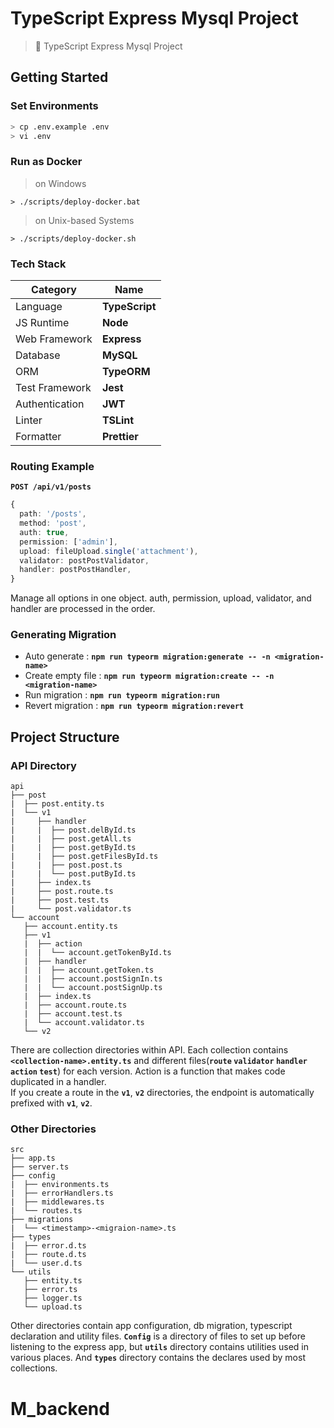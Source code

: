 # TypeScript Express Mysql Project

> 🚀 TypeScript Express Mysql Project

## Getting Started

### Set Environments

```sh
> cp .env.example .env
> vi .env
```

### Run as Docker

> on Windows

```
> ./scripts/deploy-docker.bat
```

> on Unix-based Systems

```
> ./scripts/deploy-docker.sh
```

### Tech Stack

| Category       | Name           |
| -------------- | -------------- |
| Language       | **TypeScript** |
| JS Runtime     | **Node**       |
| Web Framework  | **Express**    |
| Database       | **MySQL**      |
| ORM            | **TypeORM**    |
| Test Framework | **Jest**       |
| Authentication | **JWT**        |
| Linter         | **TSLint**     |
| Formatter      | **Prettier**   |

### Routing Example

**`POST /api/v1/posts`**

```ts
{
  path: '/posts',
  method: 'post',
  auth: true,
  permission: ['admin'],
  upload: fileUpload.single('attachment'),
  validator: postPostValidator,
  handler: postPostHandler,
}
```

Manage all options in one object. auth, permission, upload, validator, and handler are processed in the order.

### Generating Migration

- Auto generate : **`npm run typeorm migration:generate -- -n <migration-name>`**
- Create empty file : **`npm run typeorm migration:create -- -n <migration-name>`**
- Run migration : **`npm run typeorm migration:run`**
- Revert migration : **`npm run typeorm migration:revert`**

## Project Structure

### API Directory

```
api
├── post
|  ├── post.entity.ts
|  └── v1
|     ├── handler
|     |  ├── post.delById.ts
|     |  ├── post.getAll.ts
|     |  ├── post.getById.ts
|     |  ├── post.getFilesById.ts
|     |  ├── post.post.ts
|     |  └── post.putById.ts
|     ├── index.ts
|     ├── post.route.ts
|     ├── post.test.ts
|     └── post.validator.ts
└── account
   ├── account.entity.ts
   ├── v1
   |  ├── action
   |  |  └── account.getTokenById.ts
   |  ├── handler
   |  |  ├── account.getToken.ts
   |  |  ├── account.postSignIn.ts
   |  |  └── account.postSignUp.ts
   |  ├── index.ts
   |  ├── account.route.ts
   |  ├── account.test.ts
   |  └── account.validator.ts
   └── v2
```

There are collection directories within API. Each collection contains **`<collection-name>.entity.ts`** and different files(**`route` `validator` `handler` `action` `test`**) for each version. Action is a function that makes code duplicated in a handler.<br />
If you create a route in the **`v1`**, **`v2`** directories, the endpoint is automatically prefixed with **`v1`**, **`v2`**.

### Other Directories

```
src
├── app.ts
├── server.ts
├── config
|  ├── environments.ts
|  ├── errorHandlers.ts
|  ├── middlewares.ts
|  └── routes.ts
├── migrations
|  └── <timestamp>-<migraion-name>.ts
├── types
|  ├── error.d.ts
|  ├── route.d.ts
|  └── user.d.ts
└── utils
   ├── entity.ts
   ├── error.ts
   ├── logger.ts
   └── upload.ts
```

Other directories contain app configuration, db migration, typescript declaration and utility files. **`Config`** is a directory of files to set up before listening to the express app, but **`utils`** directory contains utilities used in various places. And **`types`** directory contains the declares used by most collections.
# M_backend
